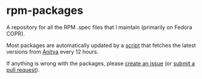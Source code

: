 # rpm-packages

A repository for all the RPM .spec files that I maintain (primarily on Fedora COPR).

Most packages are automatically updated by a [script](/update.sh) that fetches the latest versions from [Anitya](https://release-monitoring.org/) every 12 hours.

If anything is wrong with the packages, please [create an issue](https://github.com/ErrorNoInternet/rpm-packages/issues/new) (or [submit a pull request](https://github.com/ErrorNoInternet/rpm-packages/compare)).
